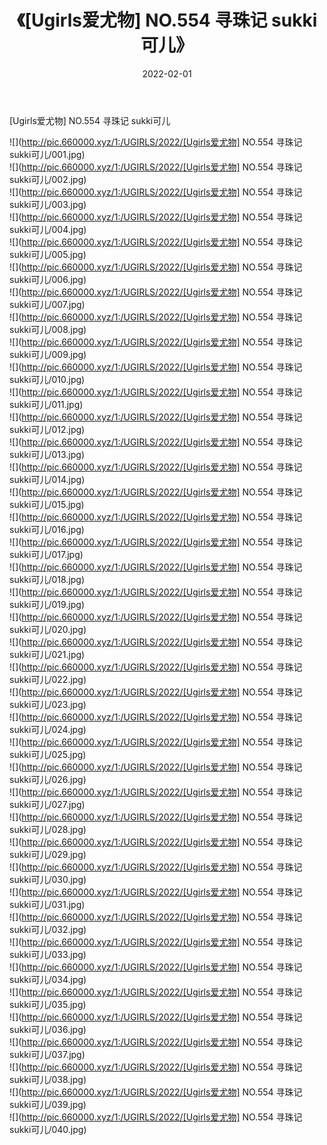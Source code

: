 ﻿---
layout: post
title:  《[Ugirls爱尤物] NO.554 寻珠记 sukki可儿》
date:   2022-02-01
img: http://pic.660000.xyz/1:/UGIRLS/2022/[Ugirls爱尤物] NO.554 寻珠记 sukki可儿/000.jpg
categories: [美女, 清纯, 唯美]
---

[Ugirls爱尤物] NO.554 寻珠记 sukki可儿

 ![](http://pic.660000.xyz/1:/UGIRLS/2022/[Ugirls爱尤物] NO.554 寻珠记 sukki可儿/001.jpg) <br>![](http://pic.660000.xyz/1:/UGIRLS/2022/[Ugirls爱尤物] NO.554 寻珠记 sukki可儿/002.jpg) <br>![](http://pic.660000.xyz/1:/UGIRLS/2022/[Ugirls爱尤物] NO.554 寻珠记 sukki可儿/003.jpg) <br>![](http://pic.660000.xyz/1:/UGIRLS/2022/[Ugirls爱尤物] NO.554 寻珠记 sukki可儿/004.jpg) <br>![](http://pic.660000.xyz/1:/UGIRLS/2022/[Ugirls爱尤物] NO.554 寻珠记 sukki可儿/005.jpg) <br>![](http://pic.660000.xyz/1:/UGIRLS/2022/[Ugirls爱尤物] NO.554 寻珠记 sukki可儿/006.jpg) <br>![](http://pic.660000.xyz/1:/UGIRLS/2022/[Ugirls爱尤物] NO.554 寻珠记 sukki可儿/007.jpg) <br>![](http://pic.660000.xyz/1:/UGIRLS/2022/[Ugirls爱尤物] NO.554 寻珠记 sukki可儿/008.jpg) <br>![](http://pic.660000.xyz/1:/UGIRLS/2022/[Ugirls爱尤物] NO.554 寻珠记 sukki可儿/009.jpg) <br>![](http://pic.660000.xyz/1:/UGIRLS/2022/[Ugirls爱尤物] NO.554 寻珠记 sukki可儿/010.jpg) <br>![](http://pic.660000.xyz/1:/UGIRLS/2022/[Ugirls爱尤物] NO.554 寻珠记 sukki可儿/011.jpg) <br>![](http://pic.660000.xyz/1:/UGIRLS/2022/[Ugirls爱尤物] NO.554 寻珠记 sukki可儿/012.jpg) <br>![](http://pic.660000.xyz/1:/UGIRLS/2022/[Ugirls爱尤物] NO.554 寻珠记 sukki可儿/013.jpg) <br>![](http://pic.660000.xyz/1:/UGIRLS/2022/[Ugirls爱尤物] NO.554 寻珠记 sukki可儿/014.jpg) <br>![](http://pic.660000.xyz/1:/UGIRLS/2022/[Ugirls爱尤物] NO.554 寻珠记 sukki可儿/015.jpg) <br>![](http://pic.660000.xyz/1:/UGIRLS/2022/[Ugirls爱尤物] NO.554 寻珠记 sukki可儿/016.jpg) <br>![](http://pic.660000.xyz/1:/UGIRLS/2022/[Ugirls爱尤物] NO.554 寻珠记 sukki可儿/017.jpg) <br>![](http://pic.660000.xyz/1:/UGIRLS/2022/[Ugirls爱尤物] NO.554 寻珠记 sukki可儿/018.jpg) <br>![](http://pic.660000.xyz/1:/UGIRLS/2022/[Ugirls爱尤物] NO.554 寻珠记 sukki可儿/019.jpg) <br>![](http://pic.660000.xyz/1:/UGIRLS/2022/[Ugirls爱尤物] NO.554 寻珠记 sukki可儿/020.jpg) <br>![](http://pic.660000.xyz/1:/UGIRLS/2022/[Ugirls爱尤物] NO.554 寻珠记 sukki可儿/021.jpg) <br>![](http://pic.660000.xyz/1:/UGIRLS/2022/[Ugirls爱尤物] NO.554 寻珠记 sukki可儿/022.jpg) <br>![](http://pic.660000.xyz/1:/UGIRLS/2022/[Ugirls爱尤物] NO.554 寻珠记 sukki可儿/023.jpg) <br>![](http://pic.660000.xyz/1:/UGIRLS/2022/[Ugirls爱尤物] NO.554 寻珠记 sukki可儿/024.jpg) <br>![](http://pic.660000.xyz/1:/UGIRLS/2022/[Ugirls爱尤物] NO.554 寻珠记 sukki可儿/025.jpg) <br>![](http://pic.660000.xyz/1:/UGIRLS/2022/[Ugirls爱尤物] NO.554 寻珠记 sukki可儿/026.jpg) <br>![](http://pic.660000.xyz/1:/UGIRLS/2022/[Ugirls爱尤物] NO.554 寻珠记 sukki可儿/027.jpg) <br>![](http://pic.660000.xyz/1:/UGIRLS/2022/[Ugirls爱尤物] NO.554 寻珠记 sukki可儿/028.jpg) <br>![](http://pic.660000.xyz/1:/UGIRLS/2022/[Ugirls爱尤物] NO.554 寻珠记 sukki可儿/029.jpg) <br>![](http://pic.660000.xyz/1:/UGIRLS/2022/[Ugirls爱尤物] NO.554 寻珠记 sukki可儿/030.jpg) <br>![](http://pic.660000.xyz/1:/UGIRLS/2022/[Ugirls爱尤物] NO.554 寻珠记 sukki可儿/031.jpg) <br>![](http://pic.660000.xyz/1:/UGIRLS/2022/[Ugirls爱尤物] NO.554 寻珠记 sukki可儿/032.jpg) <br>![](http://pic.660000.xyz/1:/UGIRLS/2022/[Ugirls爱尤物] NO.554 寻珠记 sukki可儿/033.jpg) <br>![](http://pic.660000.xyz/1:/UGIRLS/2022/[Ugirls爱尤物] NO.554 寻珠记 sukki可儿/034.jpg) <br>![](http://pic.660000.xyz/1:/UGIRLS/2022/[Ugirls爱尤物] NO.554 寻珠记 sukki可儿/035.jpg) <br>![](http://pic.660000.xyz/1:/UGIRLS/2022/[Ugirls爱尤物] NO.554 寻珠记 sukki可儿/036.jpg) <br>![](http://pic.660000.xyz/1:/UGIRLS/2022/[Ugirls爱尤物] NO.554 寻珠记 sukki可儿/037.jpg) <br>![](http://pic.660000.xyz/1:/UGIRLS/2022/[Ugirls爱尤物] NO.554 寻珠记 sukki可儿/038.jpg) <br>![](http://pic.660000.xyz/1:/UGIRLS/2022/[Ugirls爱尤物] NO.554 寻珠记 sukki可儿/039.jpg) <br>![](http://pic.660000.xyz/1:/UGIRLS/2022/[Ugirls爱尤物] NO.554 寻珠记 sukki可儿/040.jpg) <br>